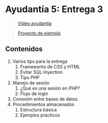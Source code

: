 # Ayudantía 5: Entrega 3

> [Video ayudantía](https://drive.google.com/file/d/1ae892cfZOajfgeuGBE-oRVsM7WjDRCnX/view?usp=sharing)

> [Proyecto de ejemplo](./proyecto-de-ejemplo/)

## Contenidos

1. Varios tips para la entrega
   1. Frameworks de CSS y HTML
   2. Evitar SQL-Inyection
   3. Tips PHP
2. Manejo de sesión
   1. ¿Qué es una sesión en PHP?
   2. Flujo de login
3. Conexión entre bases de datos
4. Procedimientos almacenados
   1. Estructura básica
   2. Ejemplos prácticos
